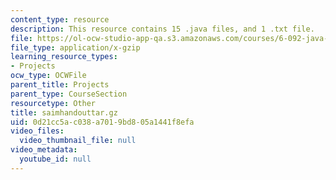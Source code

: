 ```yaml
---
content_type: resource
description: This resource contains 15 .java files, and 1 .txt file.
file: https://ol-ocw-studio-app-qa.s3.amazonaws.com/courses/6-092-java-preparation-for-6-170-january-iap-2006/0d21cc5ac038a7019bd805a1441f8efa_saimhandouttar.gz
file_type: application/x-gzip
learning_resource_types:
- Projects
ocw_type: OCWFile
parent_title: Projects
parent_type: CourseSection
resourcetype: Other
title: saimhandouttar.gz
uid: 0d21cc5a-c038-a701-9bd8-05a1441f8efa
video_files:
  video_thumbnail_file: null
video_metadata:
  youtube_id: null
---
```

